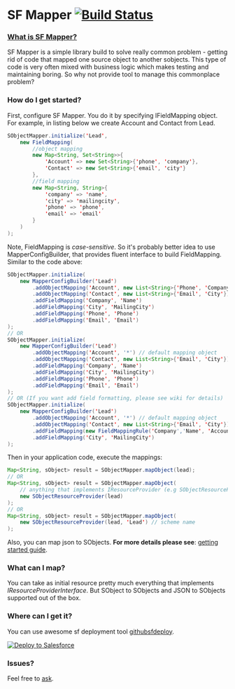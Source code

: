 SF Mapper
[![Build Status](https://travis-ci.org/NikiforovAll/SF-Mapper.svg?branch=master)](https://travis-ci.org/NikiforovAll/SF-Mapper)
==========================
### [What is SF Mapper?](https://github.com/NikiforovAll/SF-Mapper/wiki)

SF Mapper is a simple library build to solve really common problem - getting rid of code that mapped one source object to another sobjects. This type of code is very often mixed with business logic which makes testing and maintaining boring. So why not provide tool to manage this commonplace problem?

### How do I get started?
First, configure SF Mapper. You do it by specifying IFieldMapping object. For example, in listing below we create Account and Contact from Lead.
```java
SObjectMapper.initialize('Lead',
    new FieldMapping(
        //object mapping 
        new Map<String, Set<String>>{
            'Account' => new Set<String>{'phone', 'company'},
            'Contact' => new Set<String>{'email', 'city'}
        },
        //field mapping
        new Map<String, String>{
            'company' => 'name',
            'city' => 'mailingcity',
            'phone' => 'phone',
            'email' => 'email'
        }
    )
);
```
Note, FieldMapping is *case-sensitive*. So it's probably better idea to use MapperConfigBuilder, that provides fluent interface to build FieldMapping. 
Similar to the code above:
```java
SObjectMapper.initialize(
    new MapperConfigBuilder('Lead')
        .addObjectMapping('Account', new List<String>{'Phone', 'Company'})
        .addObjectMapping('Contact', new List<String>{'Email', 'City'})
        .addFieldMapping('Company', 'Name')
        .addFieldMapping('City', 'MailingCity')
        .addFieldMapping('Phone', 'Phone')
        .addFieldMapping('Email', 'Email')
);
// OR 
SObjectMapper.initialize(
    new MapperConfigBuilder('Lead')
        .addObjectMapping('Account', '*') // default mapping object
        .addObjectMapping('Contact', new List<String>{'Email', 'City'})
        .addFieldMapping('Company', 'Name')
        .addFieldMapping('City', 'MailingCity')
        .addFieldMapping('Phone', 'Phone')
        .addFieldMapping('Email', 'Email')
);
// OR (If you want add field formatting, please see wiki for details)
SObjectMapper.initialize(
    new MapperConfigBuilder('Lead')
        .addObjectMapping('Account', '*') // default mapping object
        .addObjectMapping('Contact', new List<String>{'Email', 'City'})
        .addFieldMapping(new FieldMappingRule('Company','Name', 'Account', new MyCustomIFieldFormatter()))
        .addFieldMapping('City', 'MailingCity')
);
```
Then in your application code, execute the mappings:
```java
Map<String, sObject> result = SObjectMapper.mapObject(lead);
// OR 
Map<String, sObject> result = SObjectMapper.mapObject(
    // anything that implements IResourceProvider (e.g SObjectResourceProvider, JsonResourceProvider)
    new SObjectResourceProvider(lead)
);
// OR 
Map<String, sObject> result = SObjectMapper.mapObject(
    new SObjectResourceProvider(lead, 'Lead') // scheme name
);
```
Also, you can map json to SObjects. 
**For more details please see**: [getting started guide](https://github.com/NikiforovAll/SF-Mapper/wiki/Getting-started).
### What can I map?
You can take as initial resource pretty much everything that implements *IResourceProviderInterface*. 
But SObject to SObjects and JSON to SObjects supported out of the box.  
### Where can I get it?
You can use awesome sf deployment tool [githubsfdeploy](https://github.com/afawcett/githubsfdeploy).

<a href="https://githubsfdeploy.herokuapp.com?owner=NikiforovAll&repo=SF-Mapper">
  <img alt="Deploy to Salesforce"
       src="https://raw.githubusercontent.com/afawcett/githubsfdeploy/master/src/main/webapp/resources/img/deploy.png">
</a>

### Issues? 
Feel free to [ask](https://github.com/NikiforovAll/SF-Mapper/issues).
